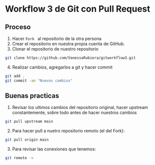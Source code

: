 # Workflow 3 de Git con Pull Request

## Proceso
1. Hacer `Fork ` al repositorio de la otra persona
2. Crear el repositorio en nuestra propia cuenta de GitHub.
3. Clonar el repositorio de nuestro repositorio
```bash
git clone https://github.com/VanessaRubiera/gitworkflow3.git
```
4. Realizar cambios, agregarlos a git y hacer commit
```bash
git add .
git commit -am "Nuevos cambios"
```


## Buenas practicas
1. Revisar los ultimos cambios del repositorio original, hacer upstream constantemente, sobre todo antes de hacer nuestros cambios
```bash
git pull upstream main
```
2. Para hacer pull a nuetro repositorio remoto (el del Fork):
```bash
git pull origin main
```
3. Para revisar las conexiones que tenemos:
```bash
git remote -v
```